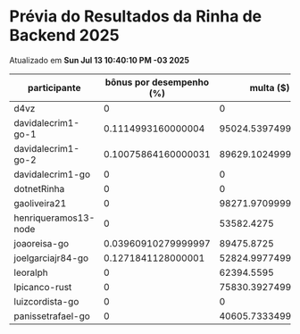 # Prévia do Resultados da Rinha de Backend 2025
Atualizado em **Sun Jul 13 10:40:10 PM -03 2025**


| participante | bônus por desempenho (%) | multa ($) | lucro |
| -- | -- | -- | -- |
|	d4vz	|	0	|	0	|	284898.35	|
|	davidalecrim1-go-1	|	0.1114993160000004	|	95024.5397499864	|	206746.06292237	|
|	davidalecrim1-go-2	|	0.10075864160000031	|	89629.10249998799	|	192256.63783062337	|
|	davidalecrim1-go	|	0	|	0	|	0	|
|	dotnetRinha	|	0	|	0	|	0	|
|	gaoliveira21	|	0	|	98271.97099999999	|	182505.089	|
|	henriqueramos13-node	|	0	|	53582.4275	|	99510.2225	|
|	joaoreisa-go	|	0.03960910279999997	|	89475.8725	|	176295.360448492	|
|	joelgarciajr84-go	|	0.1271841128000001	|	52824.997749999995	|	117299.28288570217	|
|	leoralph	|	0	|	62394.5595	|	115875.61050000001	|
|	lpicanco-rust	|	0	|	75830.39274999186	|	140827.87224998488	|
|	luizcordista-go	|	0	|	0	|	276755.26999999996	|
|	panissetrafael-go	|	0	|	40605.733349999995	|	75410.64765	|
